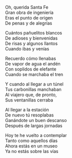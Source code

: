 Oh, querida Santa Fe  
Gran obra de ingeniería  
Eras el punto de origen  
De penas y de alegrías  

Cuántos pañuelitos blancos  
De adioses y bienvenidas  
De risas y algunos llantos  
Cuando ibas y venías  

Recuerdo cómo llenabas  
De vapor de agua el andén  
Con soplidos de elefante  
Cuando se marchaba el tren  

Y cuando al llegar a un túnel  
Tus carbonillas manchaban  
Al viajero que, de pronto,  
Sus ventanillas cerraba  

Al llegar a la estación  
De nuevo tú resoplabas  
Ganándote un buen descanso  
Después de largas jornadas  

Hoy te he vuelto a contemplar  
Tanto como aquellos días  
Ahora estás en un museo  
Ya no estás sobre las vías  